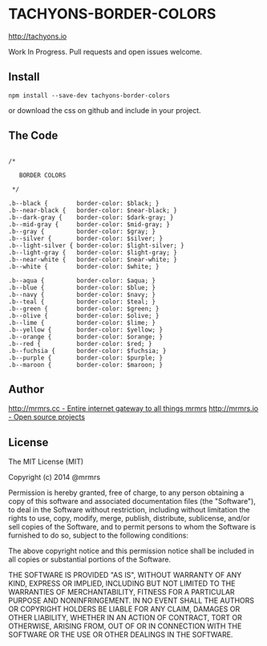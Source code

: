 # TACHYONS-BORDER-COLORS

http://tachyons.io

Work In Progress. Pull requests and open issues welcome.

## Install
```
npm install --save-dev tachyons-border-colors
```
or download the css on github and include in your project.

## The Code
```

/*

   BORDER COLORS

 */

.b--black {        border-color: $black; }
.b--near-black {   border-color: $near-black; }
.b--dark-gray {    border-color: $dark-gray; }
.b--mid-gray {     border-color: $mid-gray; }
.b--gray {         border-color: $gray; }
.b--silver {       border-color: $silver; }
.b--light-silver { border-color: $light-silver; }
.b--light-gray {   border-color: $light-gray; }
.b--near-white {   border-color: $near-white; }
.b--white {        border-color: $white; }

.b--aqua {         border-color: $aqua; }
.b--blue {         border-color: $blue; }
.b--navy {         border-color: $navy; }
.b--teal {         border-color: $teal; }
.b--green {        border-color: $green; }
.b--olive {        border-color: $olive; }
.b--lime {         border-color: $lime; }
.b--yellow {       border-color: $yellow; }
.b--orange {       border-color: $orange; }
.b--red {          border-color: $red; }
.b--fuchsia {      border-color: $fuchsia; }
.b--purple {       border-color: $purple; }
.b--maroon {       border-color: $maroon; }
```

## Author

[http://mrmrs.cc - Entire internet gateway to all things mrmrs](http://mrmrs.cc)
[http://mrmrs.io - Open source projects](http://mrmrs.io)

## License

The MIT License (MIT)

Copyright (c) 2014 @mrmrs

Permission is hereby granted, free of charge, to any person obtaining a copy
of this software and associated documentation files (the "Software"), to deal
in the Software without restriction, including without limitation the rights
to use, copy, modify, merge, publish, distribute, sublicense, and/or sell
copies of the Software, and to permit persons to whom the Software is
furnished to do so, subject to the following conditions:

The above copyright notice and this permission notice shall be included in
all copies or substantial portions of the Software.

THE SOFTWARE IS PROVIDED "AS IS", WITHOUT WARRANTY OF ANY KIND, EXPRESS OR
IMPLIED, INCLUDING BUT NOT LIMITED TO THE WARRANTIES OF MERCHANTABILITY,
FITNESS FOR A PARTICULAR PURPOSE AND NONINFRINGEMENT. IN NO EVENT SHALL THE
AUTHORS OR COPYRIGHT HOLDERS BE LIABLE FOR ANY CLAIM, DAMAGES OR OTHER
LIABILITY, WHETHER IN AN ACTION OF CONTRACT, TORT OR OTHERWISE, ARISING FROM,
OUT OF OR IN CONNECTION WITH THE SOFTWARE OR THE USE OR OTHER DEALINGS IN
THE SOFTWARE.

